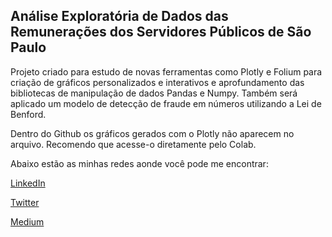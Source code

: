 ## Análise Exploratória de Dados das Remunerações dos Servidores Públicos de São Paulo

Projeto criado para estudo de novas ferramentas como Plotly e Folium para criação de gráficos personalizados e interativos e aprofundamento das bibliotecas de manipulação de dados Pandas e Numpy.
Também será aplicado um modelo de detecção de fraude em números utilizando a Lei de Benford.

Dentro do Github os gráficos gerados com o Plotly não aparecem no arquivo. Recomendo que acesse-o diretamente pelo Colab.



Abaixo estão as minhas redes aonde você pode me encontrar:

[LinkedIn](https://www.linkedin.com/in/mateus-lulio/)

[Twitter](https://twitter.com/LulioMateus)

[Medium](https://medium.com/@mateuslulio)
